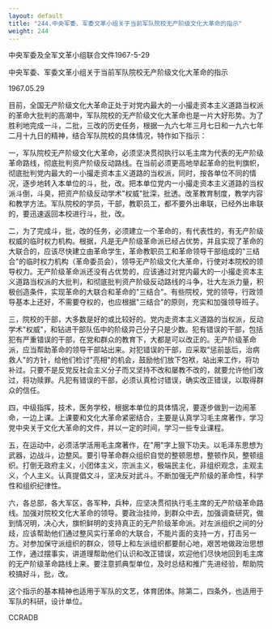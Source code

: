 ```yaml
---
layout: default
title: "244.中央军委、军委文革小组关于当前军队院校无产阶级文化大革命的指示"
weight: 244
---
```


中央军委及全军文革小组联合文件1967-5-29

中央军委、军委文革小组关于当前军队院校无产阶级文化大革命的指示

1967.05.29

目前，全国无产阶级文化大革命正处于对党内最大的一小撮走资本主义道路当权派的革命大批判的高潮中，军队院校的无产阶级文化大革命也是一片大好形势。为了胜利地完成一斗，二批，三改的历史任务，根据一九六七年三月七日和一九六七年二月十九日的精神，结合军队院校的具体情况，特作如下指示：

一，军队院校无产阶级文化大革命，必须坚决贯彻执行以毛主席为代表的无产阶级革命路线，彻底批判资产阶级反动路线。在当前必须更高地举起革命的批判旗帜，彻底批判党内最大的一小撮走资本主义道路的当权派，同时，按各单位不同的情况，逐步地转入本单位的斗，批，改。把本单位党内一小撮走资本主义道路的当权派斗倒，斗臭，把资产阶级反动学术"权威"批深，批透。改革教育制度，教学内容和教学方法。军队院校的学员，干部，教职员工，都不要外出串联，已经外出串联的，要迅速返回本校进行斗，批，改。

二，为了完成斗，批，改的任务，必须建立一个革命的，有代表性的，有无产阶级权威的临时权力机构。根据，凡是无产阶级革命派已经占优势，并且实现了革命的大联合的，应该尽快建立由革命学生，革命教职员工和革命领导干部组成的"三结合"的临时权力机构（革命委员会），领导无产阶级文化大革命，行使对本院校的领导权力。无产阶级革命派还没有占优势的，应该通过对党内最大的一小撮走资本主义道路当权派的大批判，和彻底批判资产阶级反动路线的斗争，壮大左派力量，积极创造条件，实现革命的大联合和革命的"三结合"。有些院校，党的领导，行政领导基本上还好，不需要夺权的，也应根据"三结合"的原则，充实和加强领导班子。

三，院校的干部，大多数是好的或比较好的。党内走资本主义道路的当权派，反动学术"权威"，和钻进干部队伍中的阶级异己分子只是少数。犯有错误的干部，包括犯有严重错误的干部，在党和群众的教育下，大都是可以改正的。无产阶级革命派，应当帮助革命的领导干部站出来。对犯错误的干部，应采取"惩前毖后，治病救人"的方针，给他们检讨"亮相"的机会，鼓励他们放下包袱，站出来工作，将功补过。只要不是反党反社会主义分子而又坚持不改和屡教不改的，就要允许他们改过，将功赎罪。凡犯有错误的干部，必须认真检讨错误，确实改正错误，以取得群众的信任。

四，中级指挥，技术，医务学校，根据本单位的具体情况，要逐步做到一边闹革命，一边上课。上课要和文化大革命紧密结合，主要是认真学习毛主席著作，学习党中央关于文化大革命的文件，并以一定的时间，学习一些专业课程。

五，在运动中，必须活学活用毛主席著作，在"用"字上狠下功夫。以毛泽东思想为武器，边战斗，边整风。要引导革命群众组织自觉的整顿思想，整顿作风，整顿组织。打倒无政府主义，小团体主义，宗派主义，极端民主化，非组织观念，主观主义，个人主义。认真提倡文斗，坚决反对武斗。不断加强无产阶级的革命性，科学性和组织纪律性。

六，各总部，各大军区，各军种，兵种，应坚决贯彻执行毛主席的无产阶级革命路线。加强对院校文化大革命的领导。要政治挂帅，到群众中去，加强调查研究，做到情况明，决心大，旗帜鲜明的支持真正的无产阶级革命派。对左派组织之间的分歧，应该帮助他们通过整风实行革命的大联合，不能片面的支持一方，打击另一方。对参加保守派组织的群众，领导上和左派组织都要耐心地，艰苦地做政治思想工作，通过摆事实，讲道理帮助他们认识和改正错误，欢迎他们尽快地回到毛主席的无产阶级革命路线上来。要注意抓典型单位，及时总结和推广先进经验，帮助院校搞好斗，批，改。

这个指示的基本精神也适用于军队的文艺，体育团体。除第二，四条外，也适用于军队的科研，设计单位。

CCRADB

